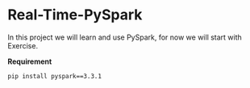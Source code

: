 # Real-Time-PySpark
In this project we will learn and use PySpark, for now we will start with Exercise.


**Requirement**
```bash
pip install pyspark==3.3.1
```
